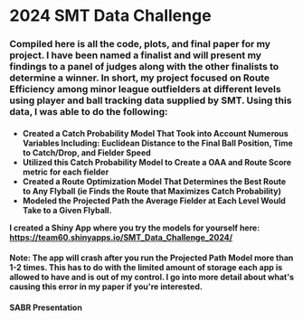 <h1>
  2024 SMT Data Challenge
</h1>

<h3>

  Compiled here is all the code, plots, and final paper for my project. I have been named a finalist and will present my findings to a panel of judges along with the other finalists to determine a winner. In short, my project focused on Route
Efficiency among minor league outfielders at different levels using player and ball tracking data supplied by SMT. Using this data, I was able to do the following:


</h3>
<h4>
  
  - Created a Catch Probability Model That Took into Account Numerous Variables Including: Euclidean Distance to the Final Ball Position, Time to Catch/Drop, and Fielder Speed
  - Utilized this Catch Probability Model to Create a OAA and Route Score metric for each fielder
  - Created a Route Optimization Model That Determines the Best Route to Any Flyball (ie Finds the Route that Maximizes Catch Probability)
  - Modeled the Projected Path the Average Fielder at Each Level Would Take to a Given Flyball.

I created a Shiny App where you try the models for yourself here: https://team60.shinyapps.io/SMT_Data_Challenge_2024/
</h4>
<h4>Note: The app will crash after you run the Projected Path Model more than 1-2 times. This has to do with the limited amount of storage each app is allowed to have and is out of my control. I go into more detail about what's causing this error in my paper if you're interested.</h4>

<h4>
  SABR Presentation<href = https://www.youtube.com/watch?v=AUYTyHazGCY&list=PLoutIBy8VY99XP5u1P1e7xnCHJBuy8h-3&index=14>
</h4>
